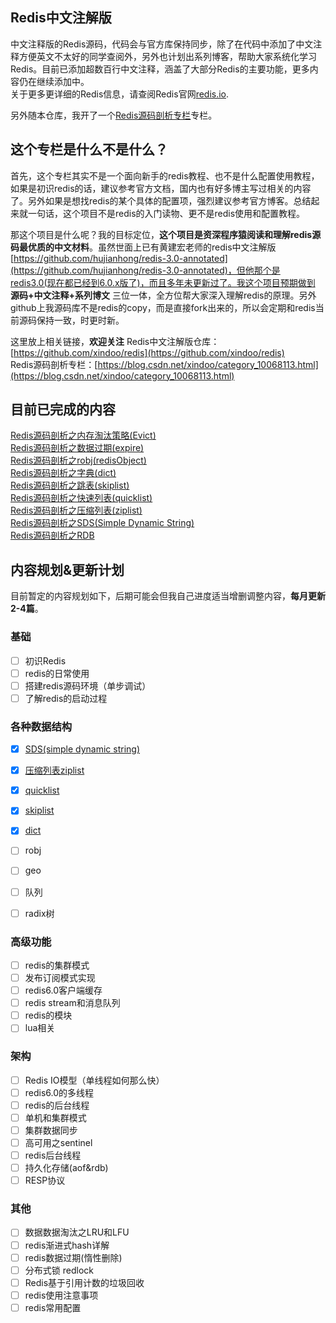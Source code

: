 Redis中文注解版 
-------------  
中文注释版的Redis源码，代码会与官方库保持同步，除了在代码中添加了中文注释方便英文不太好的同学查阅外，另外也计划出系列博客，帮助大家系统化学习Redis。目前已添加超数百行中文注释，涵盖了大部分Redis的主要功能，更多内容仍在继续添加中。  
关于更多更详细的Redis信息，请查阅Redis官网[redis.io](https://redis.io).

另外随本仓库，我开了一个[Redis源码剖析专栏](https://blog.csdn.net/xindoo/category_10068113.html)专栏。 

## 这个专栏是什么不是什么？ 
首先，这个专栏其实不是一个面向新手的redis教程、也不是什么配置使用教程，如果是初识redis的话，建议参考官方文档，国内也有好多博主写过相关的内容了。另外如果是想找redis的某个具体的配置项，强烈建议参考官方博客。总结起来就一句话，这个项目不是redis的入门读物、更不是redis使用和配置教程。      

那这个项目是什么呢？我的目标定位，**这个项目是资深程序猿阅读和理解redis源码最优质的中文材料**。虽然世面上已有黄建宏老师的redis中文注解版[https://github.com/hujianhong/redis-3.0-annotated](https://github.com/hujianhong/redis-3.0-annotated)，但他那个是redis3.0(现在都已经到6.0.x版了)，而且多年未更新过了。我这个项目预期做到 **源码+中文注释+系列博文** 三位一体，全方位帮大家深入理解redis的原理。另外github上我源码库不是redis的copy，而是直接fork出来的，所以会定期和redis当前源码保持一致，时更时新。    

这里放上相关链接，**欢迎关注** 
Redis中文注解版仓库：[https://github.com/xindoo/redis](https://github.com/xindoo/redis)    
Redis源码剖析专栏：[https://blog.csdn.net/xindoo/category_10068113.html](https://blog.csdn.net/xindoo/category_10068113.html)   

## 目前已完成的内容
[Redis源码剖析之内存淘汰策略(Evict)](https://xindoo.blog.csdn.net/article/details/114239967)  
[Redis源码剖析之数据过期(expire)](https://xindoo.blog.csdn.net/article/details/113078136)  
[Redis源码剖析之robj(redisObject)](https://xindoo.blog.csdn.net/article/details/112449822)  
[Redis源码剖析之字典(dict)](https://xindoo.blog.csdn.net/article/details/110716234)    
[Redis源码剖析之跳表(skiplist)](https://xindoo.blog.csdn.net/article/details/109922390)  
[Redis源码剖析之快速列表(quicklist)](https://xindoo.blog.csdn.net/article/details/109150975)  
[Redis源码剖析之压缩列表(ziplist)](https://xindoo.blog.csdn.net/article/details/108923557)  
[Redis源码剖析之SDS(Simple Dynamic String)](https://xindoo.blog.csdn.net/article/details/108808273)   
[Redis源码剖析之RDB](https://xindoo.blog.csdn.net/article/details/115287396)   
## 内容规划&更新计划  
目前暂定的内容规划如下，后期可能会但我自己进度适当增删调整内容，**每月更新2-4篇**。


### 基础
- [ ] 初识Redis 
- [ ] redis的日常使用  
- [ ] 搭建redis源码环境（单步调试）  
- [ ] 了解redis的启动过程 

### 各种数据结构
- [x] [SDS(simple dynamic string)](https://editor.csdn.net/md/?articleId=108698706)
- [x] [压缩列表ziplist](https://blog.csdn.net/xindoo/article/details/108923557)
- [x] [quicklist](https://xindoo.blog.csdn.net/article/details/109150975)
- [x] [skiplist](https://xindoo.blog.csdn.net/article/details/109922390) 
- [x] [dict](https://xindoo.blog.csdn.net/article/details/110716234)
- [ ] robj   
- [ ] geo 
- [ ] 队列   
- [ ] radix树  


### 高级功能
- [ ] redis的集群模式 
- [ ] 发布订阅模式实现 
- [ ] redis6.0客户端缓存 
- [ ] redis stream和消息队列 
- [ ] redis的模块   
- [ ] lua相关  

### 架构 
- [ ] Redis IO模型（单线程如何那么快）    
- [ ] redis6.0的多线程  
- [ ] redis的后台线程   
- [ ] 单机和集群模式 
- [ ] 集群数据同步   
- [ ] 高可用之sentinel  
- [ ] redis后台线程   
- [ ] 持久化存储(aof&rdb)  
- [ ] RESP协议  

### 其他
- [ ] 数据数据淘汰之LRU和LFU  
- [ ] redis渐进式hash详解  
- [ ] redis数据过期(惰性删除)  
- [ ] 分布式锁 redlock  
- [ ] Redis基于引用计数的垃圾回收 
- [ ] redis使用注意事项  
- [ ] redis常用配置  